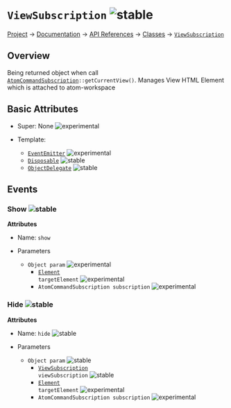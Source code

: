 # `ViewSubscription` ![stable]
[Project](https://github.com/ksxatompackages/quick-spawn) → [Documentation](../..) → [API References](..) → [Classes](.) → [`ViewSubscription`](./view-subscription.md)

## Overview

Being returned object when call <code>[AtomCommandSubscription](./atom-command-subscription.md)::getCurrentView()</code>. Manages View HTML Element which is attached to atom-workspace

## Basic Attributes

* Super: None ![experimental]

* Template:
  - [`EventEmitter`](../templates/event-emitter.md) ![experimental]
  - [`Disposable`](../templates/disposable.md) ![stable]
  - [`ObjectDelegate`](../templates/object-delegate.md) ![stable]

## Events

### Show ![stable]

**Attributes**

* Name: `show`

* Parameters
  - `Object param` ![experimental]
    - <code>[Element](https://developer.mozilla.org/en-US/docs/Web/API/Element) targetElement</code> ![experimental]
    - `AtomCommandSubscription subscription` ![experimental]

### Hide ![stable]

**Attributes**

* Name: `hide` ![stable]

* Parameters
  - `Object param` ![stable]
    - <code>[ViewSubscription](./view-subscription.md) viewSubscription</code> ![stable]
    - <code>[Element](https://developer.mozilla.org/en-US/docs/Web/API/Element) targetElement</code> ![experimental]
    - `AtomCommandSubscription subscription` ![experimental]

[fixed]: https://cdn.rawgit.com/ksxatompackages/quick-spawn/images-v0.1.1/docs/images/badges/fixed.svg
[stable]: https://cdn.rawgit.com/ksxatompackages/quick-spawn/images-v0.1.1/docs/images/badges/stable.svg
[experimental]: https://cdn.rawgit.com/ksxatompackages/quick-spawn/images-v0.1.1/docs/images/badges/experimental.svg
[deprecated]: https://cdn.rawgit.com/ksxatompackages/quick-spawn/images-v0.1.1/docs/images/badges/deprecated.svg
[required]: https://cdn.rawgit.com/ksxatompackages/quick-spawn.images.releases/v0.1.0/src/required.svg
[optional]: https://cdn.rawgit.com/ksxatompackages/quick-spawn.images.releases/v0.1.0/src/optional.svg
